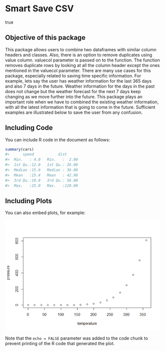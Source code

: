 Smart Save CSV
================
true

## Objective of this package

This package allows users to combine two dataframes with similar column
headers and classes. Also, there is an option to remove duplicates using
value column. valuecol parameter is passed on to the function. The
function removes duplicate rows by looking at all the column header
except the ones mentioned in the valuecol parameter. There are many use
cases for this package, especially related to saving time specific
information. For example, lets say the user has weather information for
the last 365 days and also 7 days in the future. Weather information for
the days in the past does not change but the weather forecast for the
next 7 days keep changing as we move further into the future. This
package plays an important role when we have to combined the existing
weather information, with all the latest information that is going to
come in the future. Sufficient examples are illustrated below to save
the user from any confusion.

## Including Code

You can include R code in the document as follows:

``` r
summary(cars)
#>      speed           dist       
#>  Min.   : 4.0   Min.   :  2.00  
#>  1st Qu.:12.0   1st Qu.: 26.00  
#>  Median :15.0   Median : 36.00  
#>  Mean   :15.4   Mean   : 42.98  
#>  3rd Qu.:19.0   3rd Qu.: 56.00  
#>  Max.   :25.0   Max.   :120.00
```

## Including Plots

You can also embed plots, for example:

![](README-pressure-1.png)<!-- -->

Note that the `echo = FALSE` parameter was added to the code chunk to
prevent printing of the R code that generated the plot.
